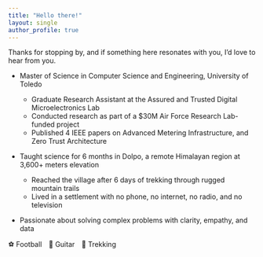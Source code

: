 ```yaml
---
title: "Hello there!"
layout: single
author_profile: true
---
```


Thanks for stopping by, and if something here resonates with you, I’d love to hear from you.

-   Master of Science in Computer Science and Engineering, University of Toledo
    -  Graduate Research Assistant at the Assured and Trusted Digital Microelectronics Lab
    -  Conducted research as part of a $30M Air Force Research Lab-funded project
    -  Published 4 IEEE papers on Advanced Metering Infrastructure, and Zero Trust Architecture

-   Taught science for 6 months in Dolpo, a remote Himalayan region at 3,600+ meters elevation
    -  Reached the village after 6 days of trekking through rugged mountain trails
    -  Lived in a settlement with no phone, no internet, no radio, and no television

-  Passionate about solving complex problems with clarity, empathy, and data

⚽️ Football 🎸 Guitar 🥾 Trekking

